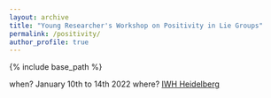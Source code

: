 ```yaml
---
layout: archive
title: "Young Researcher's Workshop on Positivity in Lie Groups"
permalink: /positivity/
author_profile: true
---
```


{% include base_path %}

when? January 10th to 14th 2022
where? [IWH Heidelberg](https://www.uni-heidelberg.de/einrichtungen/iwh/)
